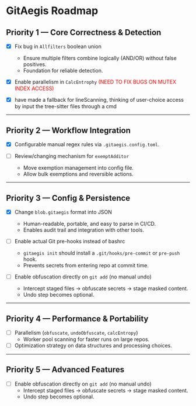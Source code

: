 # GitAegis Roadmap

## Priority 1 — Core Correctness & Detection
- [x] Fix bug in `Allfilters` boolean union  
   - Ensure multiple filters combine logically (AND/OR) without false positives.  
   - Foundation for reliable detection.  

- [x] Enable parallelism in `CalcEntrophy` <span style="color:red;">(NEED TO FIX BUGS ON MUTEX INDEX ACCESS)</span>

- [x] have made a fallback for lineScanning, thinking of user-choice access by input the tree-sitter files through a cmd

---

## Priority 2 — Workflow Integration
- [x] Configurable manual regex rules via `.gitaegis.config.toml`. 

- [ ] Review/changing mechanism for `exemptAdditor`  
   - Move exemption management into config file.  
   - Allow bulk exemptions and reversible actions.

---

## Priority 3 — Config & Persistence
- [x] Change `blob.gitaegis` format into JSON  
   - Human-readable, portable, and easy to parse in CI/CD.  
   - Enables audit trail and integration with other tools.  

- [ ] Enable actual Git pre-hooks instead of bashrc  
   - `gitaegis init` should install a `.git/hooks/pre-commit` or `pre-push` hook.  
   - Prevents secrets from entering repo at commit time.  

- [ ] Enable obfuscation directly on `git add` (no manual undo)  
   - Intercept staged files → obfuscate secrets → stage masked content.  
   - Undo step becomes optional.  

---

## Priority 4 — Performance & Portability
- [ ] Parallelism (`obfuscate`, `undoObfuscate`, `calcEntropy`)  
   - Worker pool scanning for faster runs on large repos.
- [ ] Optimization strategy on data structures and processing choices. 

---

## Priority 5 — Advanced Features
- [ ] Enable obfuscation directly on `git add` (no manual undo)  
   - Intercept staged files → obfuscate secrets → stage masked content.  
   - Undo step becomes optional.   
